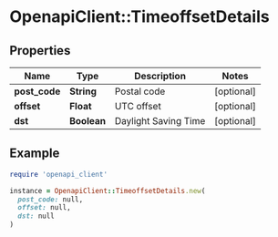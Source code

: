 # OpenapiClient::TimeoffsetDetails

## Properties

| Name | Type | Description | Notes |
| ---- | ---- | ----------- | ----- |
| **post_code** | **String** | Postal code | [optional] |
| **offset** | **Float** | UTC offset | [optional] |
| **dst** | **Boolean** | Daylight Saving Time | [optional] |

## Example

```ruby
require 'openapi_client'

instance = OpenapiClient::TimeoffsetDetails.new(
  post_code: null,
  offset: null,
  dst: null
)
```


